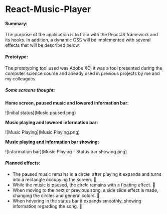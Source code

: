 # React-Music-Player

#### Summary:

The purpose of the application is to train with the ReactJS framework and its hooks. In addition, a dynamic CSS will be implemented with several effects that will be described below.

#### Prototype:

The prototyping tool used was Adobe XD, it was a tool presented during the computer science course and already used in previous projects by me and my colleagues.

##### Some screens thought:

**Home screen, paused music and lowered information bar:** 

![Initial status](Music paused.png)

**Music playing and lowered information bar:**

![Music Playing](Music Playing.png)

**Music playing and information bar showing:**

![Information bar](Music Playing - Status bar showing.png)

#### Planned effects:

- The paused music remains in a circle, after playing it expands and turns into a rectangle occupying the screen. :construction:
- While the music is paused, the circle remains with a floating effect. :construction:
- When moving to the next or previous song, a side slide effect is made, changing the circles and general colors. :construction:
- When hovering in the status bar it expands smoothly, showing information regarding the song. :construction:
